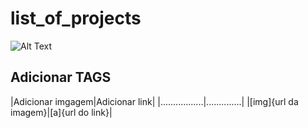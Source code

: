 # list_of_projects

![Alt Text](V2.gif)

## Adicionar TAGS
|Adicionar imgagem|Adicionar link|
|.................|..............|
|[img]{url da imagem}|[a]{url do link}|
 


                     
